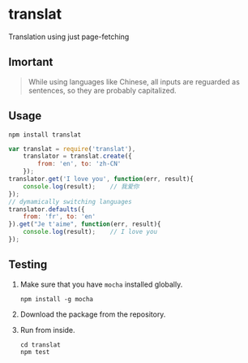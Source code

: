 # translat

Translation using just page-fetching


## Imortant

> While using languages like Chinese,
all inputs are reguarded as sentences,
so they are probably capitalized.


## Usage

```shell
npm install translat
```

```js
var translat = require('translat'),
	translator = translat.create({
		from: 'en', to: 'zh-CN'
	});
translator.get('I love you', function(err, result){
	console.log(result);	// 我爱你
});
// dymamically switching languages
translator.defaults({
	from: 'fr', to: 'en'
}).get("Je t'aime", function(err, result){
	console.log(result);	// I love you
});
```


## Testing

1. Make sure that you have `mocha` installed globally.

	```shell
	npm install -g mocha
	```

2. Download the package from the repository.

3. Run from inside.

	```shell
	cd translat
	npm test
	```